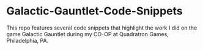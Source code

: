 # Galactic-Gauntlet-Code-Snippets
This repo features several code snippets that highlight the work I did on the game Galactic Gauntlet during my CO-OP at Quadratron Games, Philadelphia, PA.
